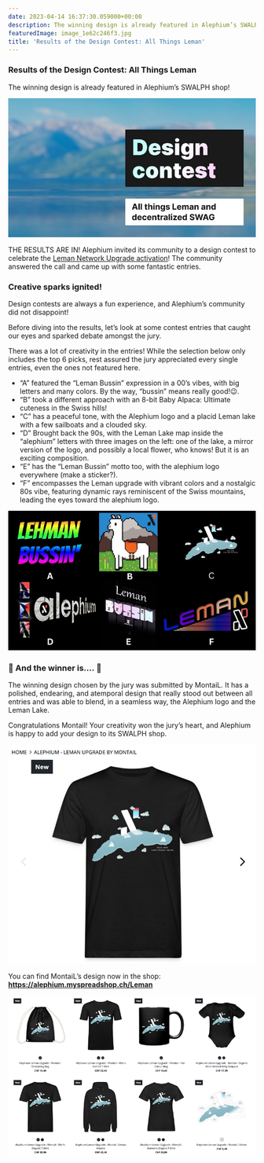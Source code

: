```yaml
---
date: 2023-04-14 16:37:30.059000+00:00
description: The winning design is already featured in Alephium’s SWALPH shop!
featuredImage: image_1e62c246f3.jpg
title: 'Results of the Design Contest: All Things Leman'
---
```


### Results of the Design Contest: All Things Leman

The winning design is already featured in Alephium’s SWALPH shop!

![](image_1e62c246f3.jpg)

THE RESULTS ARE IN! Alephium invited its community to a design contest to celebrate the <a href="https://medium.com/@alephium/the-leman-network-upgrade-is-live-f52c89b7dd6a" class="markup--anchor markup--p-anchor" data-href="https://medium.com/@alephium/the-leman-network-upgrade-is-live-f52c89b7dd6a" target="_blank">Leman Network Upgrade activation</a>! The community answered the call and came up with some fantastic entries.

### Creative sparks ignited!

Design contests are always a fun experience, and Alephium’s community did not disappoint!

Before diving into the results, let’s look at some contest entries that caught our eyes and sparked debate amongst the jury.

There was a lot of creativity in the entries! While the selection below only includes the top 6 picks, rest assured the jury appreciated every single entries, even the ones not featured here.

- “A” featured the “Leman Bussin” expression in a 00’s vibes, with big letters and many colors. By the way, “bussin” means really good!😉.
- “B” took a different approach with an 8-bit Baby Alpaca: Ultimate cuteness in the Swiss hills!
- “C” has a peaceful tone, with the Alephium logo and a placid Leman lake with a few sailboats and a clouded sky.
- “D” Brought back the 90s, with the Leman Lake map inside the “alephium” letters with three images on the left: one of the lake, a mirror version of the logo, and possibly a local flower, who knows! But it is an exciting composition.
- “E” has the “Leman Bussin” motto too, with the alephium logo everywhere (make a sticker?).
- “F” encompasses the Leman upgrade with vibrant colors and a nostalgic 80s vibe, featuring dynamic rays reminiscent of the Swiss mountains, leading the eyes toward the alephium logo.

![](image_fdc92c8dba.jpg)

### 🥁 And the winner is…. 🥁

The winning design chosen by the jury was submitted by MontaiL. It has a polished, endearing, and atemporal design that really stood out between all entries and was able to blend, in a seamless way, the Alephium logo and the Leman Lake.

Congratulations Montail! Your creativity won the jury’s heart, and Alephium is happy to add your design to its SWALPH shop.

![](image_53a13f030c.jpg)

You can find MontaiL’s design now in the shop: <a href="https://alephium.myspreadshop.ch/Leman" class="markup--anchor markup--p-anchor" data-href="https://alephium.myspreadshop.ch/Leman" rel="noopener" target="_blank"><strong>https://alephium.myspreadshop.ch/Leman</strong></a>

![](image_08faa828e5.jpg)
